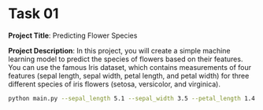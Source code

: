 # Task 01

**Project Title**: Predicting Flower Species

**Project Description**: In this project, you will create a simple machine learning model to
predict the species of flowers based on their features. You can use the famous Iris
dataset, which contains measurements of four features (sepal length, sepal width, petal
length, and petal width) for three different species of iris flowers (setosa, versicolor, and
virginica).

```sh
python main.py --sepal_length 5.1 --sepal_width 3.5 --petal_length 1.4 --petal_width 0.2
```
